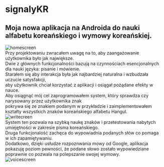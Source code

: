 # signalyKR
## Moja nowa aplikacja na Androida do nauki alfabetu koreańskiego i wymowy koreańskiej.  
![homescreen](https://github.com/nestrockx/signalyKR/blob/main/images/home.png "Homescreen")  
Przy projektowaniu zwracałem uwagę na to, aby zaangażowanie użytkownika było jak największe.  
Dwie z głównych funkcjonalności bazują na czynnościach esencjonalnych dla nauki języka: pisanie i mówienie.  
Starałem się aby interakcja była jak najbardziej naturalna i wzbudzała uczucie satysfakcji,  
aby użytkownik chciał korzystać z aplikacji i osiągał pożądane efekty w nauce.  
Aby osiągnąć mój cel zaprogramowałem system, który sprawdza czy narysowany przez użytkownika znak  
pokrywa się ze znakiem podanym w przykładzie i zaimplementowałem kształty wszystkich znaków koreańskiego alfabetu Hangul.  
![writecreen](https://github.com/nestrockx/signalyKR/blob/main/images/write.gif "Writescreen")  
System ten pozwala na szybką naukę znaków i przetestowania nabytych umiejętności w zakresie pisma koreańskiego.  
Druga funkcjonalość zachęca do wypowiadnia podanych słów co pomaga w ich zapamiętywaniu.  
Dodatkowo, dzięki usłudze rozpoznwania mowy od Google, aplikacja pokazuję poziom pewności, że podane słowo zostało wypowiedziane poprawnie co pozwala na polepszanie swojej wymowy.  
![voicescreen](https://github.com/nestrockx/signalyKR/blob/main/images/voice.png "Voicescreen")  


